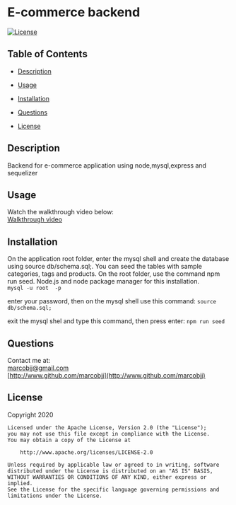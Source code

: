 
# E-commerce backend



[![License](https://img.shields.io/badge/License-Apache%202.0-blue.svg)](https://opensource.org/licenses/Apache-2.0)

## Table of Contents


 
* [Description](#description)  
 
* [Usage](#usage)  
 
* [Installation](#installation)  
 
* [Questions](#questions)  
 
* [License](#license)  
  


## Description


Backend for e-commerce application  using node,mysql,express and sequelizer  

## Usage


Watch the walkthrough video below:  
[Walkthrough video](https://www.youtube.com/watch?v=Rk_cMgA1pUk&feature=youtu.be&ab_channel=MarcoEvangelista)  


## Installation


On the application root folder, enter the mysql shell and create the database using source db/schema.sql;. You can seed the tables with sample categories, tags and products. On the root folder, use the command npm run seed. Node.js and node package manager for this installation.  
 ``` mysql -u root  -p ``` 
 
 enter your password, then on the mysql shell use this command:
 ```source db/schema.sql;```  
 
 exit the mysql shel and type this command, then press enter:
 ```npm run seed ```   

## Questions


Contact me at:  
[marcobjj@gmail.com](mailto:marcobjj@gmail.com)  
[http://www.github.com/marcobjj](http://www.github.com/marcobjj)  

## License


Copyright 2020

    Licensed under the Apache License, Version 2.0 (the "License");
    you may not use this file except in compliance with the License.
    You may obtain a copy of the License at
    
        http://www.apache.org/licenses/LICENSE-2.0
    
    Unless required by applicable law or agreed to in writing, software
    distributed under the License is distributed on an "AS IS" BASIS,
    WITHOUT WARRANTIES OR CONDITIONS OF ANY KIND, either express or implied.
    See the License for the specific language governing permissions and
    limitations under the License.

